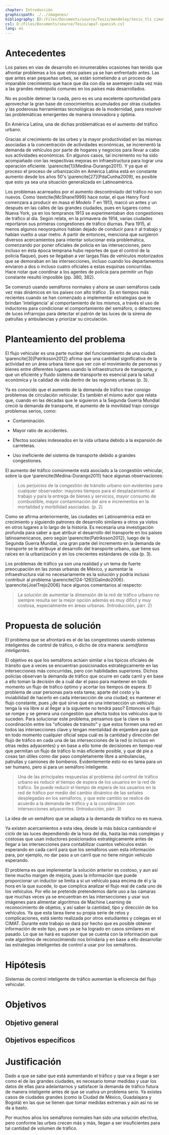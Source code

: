 ```yaml
---
chapter: Introducción
graphicspath: ./../imagenes/
bibliography: [D:/Files/Documents/source/Tesis/mendeley/tesis_tls_cimat.bib] 
csl: D:/Files/Documents/source/Tesis/apa7-spanish.csl 
lang: es 
---
```

# Antecedentes

Los países en vías de desarrollo en innumerables ocasiones han tenido que
afrontar problemas a los que otros países ya se han enfrentado antes. Las que
antes eran pequeñas urbes, se están sometiendo a un proceso de imparable
crecimiento que hace que día con día se asemejen cada vez más a las grandes
metrópolis comunes en los países más desarrollados. 

<!-- TODO: buscar datos y cita de crecimiento de paises en vias de desarrollo -->

No es posible detener la rueda, pero es es una excelente oportunidad para
aprovechar la gran base de conocimientos acumulados por otras ciudades y las
poderosas herramientas tecnológicas de la modernidad, para resolver las
problemáticas emergentes de manera innovadora y óptima.

En América Latina, una de dichas problemáticas es el aumento del tráfico urbano.
<!-- Gracias al aumento de las urbes, el tráfico también ha aumentado y esto no ha sido bien manejado por latinoamerica -->
Gracias al crecimiento de las urbes y la mayor productividad en las mismas
asociadas a la concentración de actividades económicas, se incrementó la demanda
de vehículos por parte de hogares y negocios para llevar a cabo sus actividades
económicas. En algunos casos, tal incremento no ha sido acompañado con las
respectivas mejoras en infraestructura para lograr una operación eficiente.
\parencite[1]{Medina-Durango2011}. Y ya que el proceso el proceso de
urbanización en América Latina está en constante aumento desde los años 50's
\parencite[27]{PdaCunha2009}, es posible que esto ya sea una situación
generalizada en Latinoamérica.

Los problemas acarreados por el aumento descontrolado del tráfico no son nuevos.
Como \textcite{McShane1999} hace notar, el que Henry Ford comenzara a producir
en masa el *Modelo T* en 1913, marcó un antes y un después en las calles de las
grandes ciudades, pues en lugares como Nueva York, ya en los tempranos 1913 se
experimentaban dos congestiones de tráfico al día. Según relata, en la primavera
de 1914, varias ciudades reportaron sus primeras congestiones de tráfico
diurnas. Para 1915, al menos algunos neoyorquinos habían dejado de conducir para
ir al trabajo y habían vuelto a usar metro. A partir de entonces, menciona que
surgieron diversos acercamientos para intentar solucionar esta problemática,
comenzando por poner oficiales de policía en las intersecciones, pero incluso en
ésta época temprana hubo reportes de que el control de la policía flaqueó, pues
se llegaban a ver largas filas de vehículos motorizados que se demoraban en las
intersecciones, incluso cuando los departamentos enviaron a dos o incluso cuatro
oficiales a estas esquinas concurridas. Hace notar que coordinar a los agentes
de policía para permitir un flujo constante resultó imposible (pp. 380, 382).

Se comenzó usando semáforos normales y ahora se usan semáforos cada vez más
dinámicos en los países con alto tráfico . Es en tiempos más recientes cuando se
han comenzado a implementar estrategias que le brindan 'inteligencia' al
comportamiento de los mismos, a través el uso de inductores para condicionar el
comportamiento del semáforo, o detectores de luces infrarrojas para detectar el
patrón de las luces de la sirena de patrullas y ambulancias y priorizar su
circulación.
<!-- TODO: fundamentar y citar -->

# Planteamiento del problema

<!-- El tráfico es un nucleo de la vida urbana -->
El flujo vehicular es una parte nuclear del funcionamiento de una ciudad.
\parencite[3]{Patriksson2012} afirma que una cantidad significativa de la
actividad en un área urbana tiene que ver con el movimiento de personas y bienes
entre diferentes lugares usando la infraestructura de transporte, y que un
eficiente y fluido sistema de transporte es esencial para la salud económica y
la calidad de vida dentro de las regiones urbanas (p. 3).
<!-- Cuando aumenta, historicamente trae problemas -->
Ya es conocido que el aumento de la demanda de tráfico trae consigo problemas de
circulación vehicular. Es también el mismo autor que relata que, cuando en las
décadas que le siguieron a la Segunda Guerra Mundial creció la demanda de
transporte, el aumento de la movilidad trajo consigo problemas serios, como:

-   Contaminación.

-   Mayor ratio de accidentes.

-   Efectos sociales indeseados en la vida urbana debido a la expansión de
    carreteras.

-   Uso ineficiente del sistema de transporte debido a grandes congestiones.

El aumento del tráfico comúnmente está asociado a la congestión vehicular, sobre la que \parencite{Medina-Durango2011} hace algunas observaciones:

> Los perjuicios de la congestión de tránsito urbano son evidentes para
> cualquier observador: mayores tiempos para el desplazamiento al trabajo y para
> la entrega de bienes y servicios, mayor consumo de combustible, mayor
> contaminación del aire e incrementos en la mortalidad y morbilidad asociadas.
> (p. 2)

<!--  Latinoamérica va repitiendo la historia -->
Como se afirma anteriormente, las ciudades en Latinoamérica está en crecimiento
y siguiendo patrones de desarrollo similares a otros ya vistos en otros lugares
a lo largo de la historia. Es necesaria una investigación profunda para saber a
que atribuir el desarrollo del transporte en los países latinoamericanos, pero
según \parencite{Patriksson2012}, luego de la Segunda Guerra Mundial, una gran
parte del incremento en la demanda de transporte se le atribuye al desarrollo
del transporte urbano, que tiene sus raíces en la urbanización y en los
crecientes estándares de vida (p. 3).

<!-- Ya hay problemas en Latinoamérica -->
Los problemas de tráfico ya son una realidad y un tema de fuerte preocupación en
las zonas urbanas de México, y aumentar la infraestructura vial no
necesariamente es la solución y podría incluso contribuir al problema
\parencite[124-126]{Galindo2006}. \parencite{JoelTrejo2006} hace algunos
comentarios al respecto:

> La solución de aumentar la dimensión
> de la red de tráfico urbano no siempre resulta ser la mejor opción además es
> muy difícil y muy costosa, especialmente en áreas urbanas. (Introducción, párr. 2)


# Propuesta de solución

El problema que se afrontará es el de las congestiones usando sistemas
inteligentes de control de tráfico, o dicho de otra manera: *semáforos
inteligentes*.

El objetivo es que los semáforos actúen similar a los típicos oficiales de
tránsito que a veces se encuentran posicionados estratégicamente en las
intersecciones más concurridas, pero con habilidades superiores. Dichos policías
observan la demanda de tráfico que ocurre en cada carril y en base a ello toman
la decisión de a cuál dar el paso para mantener en todo momento un flujo de
tráfico óptimo y acortar los tiempos de espera. El problema de usar personas
para esta tarea; aparte del costo y la inviabilidad de hacerlo en cada intersección
de una ciudad; es mantener el flujo constante, pues ¿de qué sirve que en una
intersección un vehículo tenga la vía libre si al llegar a la siguiente no
tendrá paso? Entonces el flujo se rompe y se genera una congestión que afecta
todos los vehículos que lo suceden. Para solucionar este problema, pensamos que
la clave es la coordinación entre los "oficiales de tránsito" y que estos formen
una red en todos las intersecciones clave y tengan mentalidad de enjambre para
que en todo momento cualquier oficial sepa cuál es la cantidad y dirección del
flujo de tráfico en cada una de las intersecciones de la red (o incluso en otras
redes adyacentes) y en base a ello tome de decisiones en tiempo real que
permitan un flujo de tráfico lo más eficiente posible, y que dé pie a cosas tan
útiles como dar paso completamente libre a ambulancias, patrullas y camiones de
bomberos. Evidentemente esto no es tarea para un ser humano, pero si para un
semáforo inteligente.

>   Una de las principales respuestas al problema del control de tráfico urbano
>   es reducir el tiempo de espera de los usuarios en la red de tráfico. Se
>   puede reducir el tiempo de espera de los usuarios en la red de tráfico por
>   medio del cambio dinámico de las señales desplegadas en los semáforos, y que
>   este cambio se realice de acuerdo a la demanda de tráfico y a la
>   coordinación con intersecciones adyacentes.
(Introducción, párr. 3)

La idea de un semáforo que se adapta a la demanda de tráfico no es nueva. 
<!-- TODO: mover esto a la introducción y agregar referencias y otros acercamientos con redes de Petri y trabajos similares-->
Ya existen acercamientos a esta idea, desde la más básica cambiando el ciclo de
las luces dependiendo de la hora del día, hasta las más complejas y costosas que
usan inductores posicionados estratégicamente antes de llegar a las
intersecciones para contabilizar cuantos vehículos están esperando en cada
carril para que los semáforos usen esta información para, por ejemplo, no dar
paso a un carril que no tiene ningún vehículo esperando. 

El problema es que implementar la solución anterior es costoso, y aun así tiene
mucho margen de mejora, pues la información que puede proporcionar un inductor
se limita a si un vehículo pasa encima de él y la hora en la que sucede, lo que
complica analizar el flujo real de cada uno de los vehículos. Por ello se
pretende pretendemos darle uso a las cámaras que muchas veces ya se encuentran
en las intersecciones y usar sus imágenes para alimentar algoritmos de Machine
Learning de reconocimiento de objetos, y así saber la cantidad, tipo y dirección
de los vehículos. Ya que esta tarea tiene su propia serie de retos y
complicaciones, está siento realizada por otros estudiantes y colegas en el
CIMAT. Durante este trabajo se dará por hecho que es posible obtener información
de este tipo, pues ya se ha logrado en casos similares en el pasado. Lo que se
hará es suponer que se cuenta con la información que este algoritmo de
reconocimiendo nos brindaría y en base a ello desarrollar las estrategias
inteligentes de control a usar por los semáforos.
<!-- TODO: buscar casos de reconocimiento de imagenes con ML, preguntarle al Dr. Mauricio -->

# Hipótesis
Sistemas de control inteligente de tráfico aumentan la eficiencia
del flujo vehicular.

# Objetivos
## Objetivo general
## Objetivos específicos
# Justificación

Dado a que se sabe que está aumentando el tráfico y que va a llegar a ser como
el de las grandes ciudades, es necesario tomar medidas y usar los datos de ellas
para adelantarnos y satisfacer la demanda de tráfico futura de manera
inteligente antes de que se vuelva un problema serio.
Ya existes casos de ciudades grandes (como la  Ciudad de México, Guadalajara y
Bogotá) en las que se tienen que tomar medidas extremas y aún así no se da a
basto.

Por muchos años los semáforos normales han sido una solución efectiva, pero conforme las urbes
crecen más y más, llegan a ser insuficientes para tal cantidad de volumen de
tráfico. 

